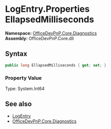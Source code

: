 # LogEntry.Properties EllapsedMilliseconds
**Namespace:** [OfficeDevPnP.Core.Diagnostics](OfficeDevPnP.Core.Diagnostics.md)  
**Assembly:** OfficeDevPnP.Core.dll  
## Syntax
```C#
public long EllapsedMilliseconds { get; set; }
```

### Property Value
Type: System.Int64  

## See also
- [LogEntry](OfficeDevPnP.Core.Diagnostics.LogEntry.md) 
- [OfficeDevPnP.Core.Diagnostics](OfficeDevPnP.Core.Diagnostics.md)

